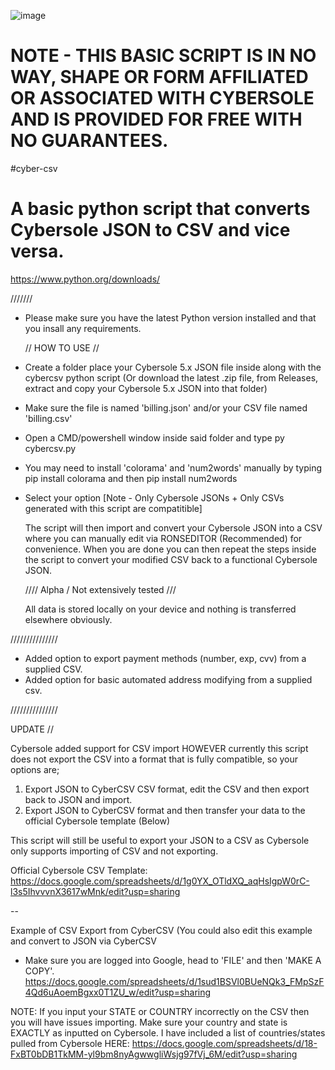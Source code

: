 ![image](https://github.com/crtyx/cyber-csv/assets/61663707/87a02167-9023-4e4f-b617-f6f66de52d68)


# NOTE - THIS BASIC SCRIPT IS IN NO WAY, SHAPE OR FORM AFFILIATED OR ASSOCIATED WITH CYBERSOLE AND IS PROVIDED FOR FREE WITH NO GUARANTEES. 

#cyber-csv
# A basic python script that converts Cybersole JSON to CSV and vice versa.

https://www.python.org/downloads/

///////

- Please make sure you have the latest Python version installed and that you insall any requirements.

  // HOW TO USE //
  
- Create a folder place your Cybersole 5.x JSON file inside along with the cybercsv python script (Or download the latest .zip file, from Releases, extract and copy your Cybersole 5.x JSON into that folder)
  
- Make sure the file is named 'billing.json' and/or your CSV file named 'billing.csv'

- Open a CMD/powershell window inside said folder and type py cybercsv.py

- You may need to install 'colorama' and 'num2words' manually by typing pip install colorama and then pip install num2words

- Select your option [Note - Only Cybersole JSONs + Only CSVs generated with this script are compatitible]

  The script will then import and convert your Cybersole JSON into a CSV where you can manually edit via RONSEDITOR (Recommended) for convenience. When you are done you can then repeat the steps inside the script to convert your modified CSV back to a functional Cybersole JSON.

  //// Alpha / Not extensively tested ///

  All data is stored locally on your device and nothing is transferred elsewhere obviously.

///////////////

- Added option to export payment methods (number, exp, cvv) from a supplied CSV.
- Added option for basic automated address modifying from a supplied csv.

///////////////

UPDATE // 

Cybersole added support for CSV import HOWEVER currently this script does not export the CSV into a format that is fully compatible, so your options are;

 1) Export JSON to CyberCSV CSV format, edit the CSV and then export back to JSON and import.
 2) Export JSON to CyberCSV format and then transfer your data to the official Cybersole template (Below)

This script will still be useful to export your JSON to a CSV as Cybersole only supports importing of CSV and not exporting.

Official Cybersole CSV Template:
https://docs.google.com/spreadsheets/d/1g0YX_OTldXQ_aqHsIgpW0rC-l3s5IhvvvnX3617wMnk/edit?usp=sharing

--

Example of CSV Export from CyberCSV (You could also edit this example and convert to JSON via CyberCSV

- Make sure you are logged into Google, head to 'FILE' and then 'MAKE A COPY'.
https://docs.google.com/spreadsheets/d/1sud1BSVl0BUeNQk3_FMpSzF4Qd6uAoemBgxx0T1ZU_w/edit?usp=sharing

NOTE: If you input your STATE or COUNTRY incorrectly on the CSV then you will have issues importing. Make sure your country and state is EXACTLY as inputted on Cybersole. I have included a list of countries/states pulled from Cybersole HERE: https://docs.google.com/spreadsheets/d/18-FxBT0bDB1TkMM-yl9bm8nyAgwwgliWsjg97fVj_6M/edit?usp=sharing
